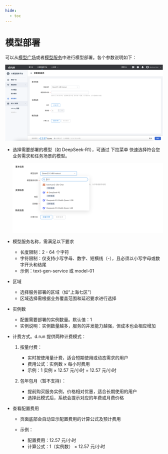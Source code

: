 ```yaml
---
hide:
  - toc
---
```


# 模型部署

可以从[模型广场](./index.md)或者[模型服务](./service.md)中进行模型部署。各个参数说明如下：

![deploy](./images/deploy01.png)

- 选择需要部署的模型（如 DeepSeek-R1），可通过 下拉菜单 快速选择符合您业务需求和任务场景的模型。

    ![deploy](./images/deploy02.png)

- 模型服务名称，需满足以下要求

    - 长度限制：2 - 64 个字符
    - 字符限制：仅支持小写字母、数字、短横线（-），且必须以小写字母或数字开头和结尾
    - 示例：text-gen-service 或 model-01

- 区域

    - 选择服务部署的区域（如“上海七区”）
    - 区域选择需根据业务覆盖范围和延迟要求进行选择

- 实例数

    - 配置需要部署的实例数量。默认值：1
    - 实例说明：实例数量越多，服务的并发能力越强，但成本也会相应增加

- 计费方式。d.run 提供两种计费模式：

    1. 按量付费：

        - 实时按使用量计费，适合短期使用或动态需求的用户
        - 费用公式：实例数 × 每小时费用
        - 示例：1 实例 × 12.57 元/小时 = 12.57 元/小时

    2. 包年包月（暂不支持）：
    
        - 提前购买服务实例，价格相对优惠，适合长期使用的用户
        - 选择此模式后，系统会提示对应的年费或月费价格

- 查看配置费用

    - 页面底部会自动显示配置费用的计算公式及预计费用
    - 示例：

        - 配置费用：12.57 元/小时
        - 计算公式：1（实例数） × 12.57 元/小时
